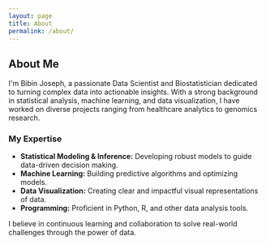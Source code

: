 ```yaml
---
layout: page
title: About
permalink: /about/
---
```


## About Me

I'm Bibin Joseph, a passionate Data Scientist and Biostatistician dedicated to turning complex data into actionable insights. With a strong background in statistical analysis, machine learning, and data visualization, I have worked on diverse projects ranging from healthcare analytics to genomics research.

### My Expertise
- **Statistical Modeling & Inference:** Developing robust models to guide data-driven decision making.
- **Machine Learning:** Building predictive algorithms and optimizing models.
- **Data Visualization:** Creating clear and impactful visual representations of data.
- **Programming:** Proficient in Python, R, and other data analysis tools.

I believe in continuous learning and collaboration to solve real-world challenges through the power of data.
